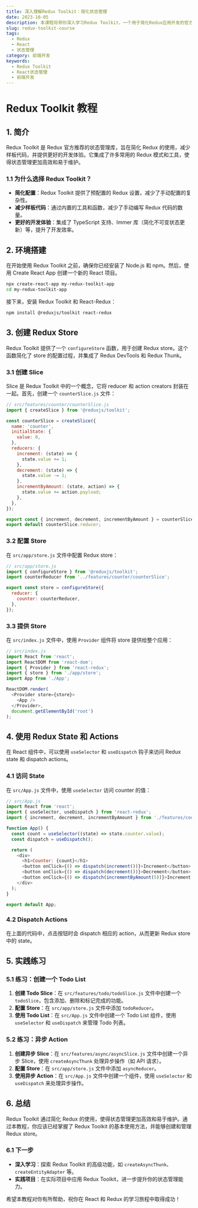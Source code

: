 ```yaml
---
title: 深入理解Redux Toolkit：简化状态管理
date: 2023-10-05
description: 本课程将带你深入学习Redux Toolkit，一个用于简化Redux应用开发的官方工具集。通过实例和项目，你将掌握如何高效地管理React应用中的状态。
slug: redux-toolkit-course
tags:
  - Redux
  - React
  - 状态管理
category: 前端开发
keywords:
  - Redux Toolkit
  - React状态管理
  - 前端开发
---
```


# Redux Toolkit 教程

## 1. 简介

Redux Toolkit 是 Redux 官方推荐的状态管理库，旨在简化 Redux 的使用，减少样板代码，并提供更好的开发体验。它集成了许多常用的 Redux 模式和工具，使得状态管理更加高效和易于维护。

### 1.1 为什么选择 Redux Toolkit？

- **简化配置**：Redux Toolkit 提供了预配置的 Redux 设置，减少了手动配置的复杂性。
- **减少样板代码**：通过内置的工具和函数，减少了手动编写 Redux 代码的数量。
- **更好的开发体验**：集成了 TypeScript 支持、Immer 库（简化不可变状态更新）等，提升了开发效率。

## 2. 环境搭建

在开始使用 Redux Toolkit 之前，确保你已经安装了 Node.js 和 npm。然后，使用 Create React App 创建一个新的 React 项目。

```bash
npx create-react-app my-redux-toolkit-app
cd my-redux-toolkit-app
```

接下来，安装 Redux Toolkit 和 React-Redux：

```bash
npm install @reduxjs/toolkit react-redux
```

## 3. 创建 Redux Store

Redux Toolkit 提供了一个 `configureStore` 函数，用于创建 Redux store。这个函数简化了 store 的配置过程，并集成了 Redux DevTools 和 Redux Thunk。

### 3.1 创建 Slice

Slice 是 Redux Toolkit 中的一个概念，它将 reducer 和 action creators 封装在一起。首先，创建一个 `counterSlice.js` 文件：

```javascript
// src/features/counter/counterSlice.js
import { createSlice } from '@reduxjs/toolkit';

const counterSlice = createSlice({
  name: 'counter',
  initialState: {
    value: 0,
  },
  reducers: {
    increment: (state) => {
      state.value += 1;
    },
    decrement: (state) => {
      state.value -= 1;
    },
    incrementByAmount: (state, action) => {
      state.value += action.payload;
    },
  },
});

export const { increment, decrement, incrementByAmount } = counterSlice.actions;
export default counterSlice.reducer;
```

### 3.2 配置 Store

在 `src/app/store.js` 文件中配置 Redux store：

```javascript
// src/app/store.js
import { configureStore } from '@reduxjs/toolkit';
import counterReducer from '../features/counter/counterSlice';

export const store = configureStore({
  reducer: {
    counter: counterReducer,
  },
});
```

### 3.3 提供 Store

在 `src/index.js` 文件中，使用 `Provider` 组件将 store 提供给整个应用：

```javascript
// src/index.js
import React from 'react';
import ReactDOM from 'react-dom';
import { Provider } from 'react-redux';
import { store } from './app/store';
import App from './App';

ReactDOM.render(
  <Provider store={store}>
    <App />
  </Provider>,
  document.getElementById('root')
);
```

## 4. 使用 Redux State 和 Actions

在 React 组件中，可以使用 `useSelector` 和 `useDispatch` 钩子来访问 Redux state 和 dispatch actions。

### 4.1 访问 State

在 `src/App.js` 文件中，使用 `useSelector` 访问 counter 的值：

```javascript
// src/App.js
import React from 'react';
import { useSelector, useDispatch } from 'react-redux';
import { increment, decrement, incrementByAmount } from './features/counter/counterSlice';

function App() {
  const count = useSelector((state) => state.counter.value);
  const dispatch = useDispatch();

  return (
    <div>
      <h1>Counter: {count}</h1>
      <button onClick={() => dispatch(increment())}>Increment</button>
      <button onClick={() => dispatch(decrement())}>Decrement</button>
      <button onClick={() => dispatch(incrementByAmount(5))}>Increment by 5</button>
    </div>
  );
}

export default App;
```

### 4.2 Dispatch Actions

在上面的代码中，点击按钮时会 dispatch 相应的 action，从而更新 Redux store 中的 state。

## 5. 实践练习

### 5.1 练习：创建一个 Todo List

1. **创建 Todo Slice**：在 `src/features/todo/todoSlice.js` 文件中创建一个 `todoSlice`，包含添加、删除和标记完成的功能。
2. **配置 Store**：在 `src/app/store.js` 文件中添加 `todoReducer`。
3. **使用 Todo List**：在 `src/App.js` 文件中创建一个 Todo List 组件，使用 `useSelector` 和 `useDispatch` 来管理 Todo 列表。

### 5.2 练习：异步 Action

1. **创建异步 Slice**：在 `src/features/async/asyncSlice.js` 文件中创建一个异步 Slice，使用 `createAsyncThunk` 处理异步操作（如 API 请求）。
2. **配置 Store**：在 `src/app/store.js` 文件中添加 `asyncReducer`。
3. **使用异步 Action**：在 `src/App.js` 文件中创建一个组件，使用 `useSelector` 和 `useDispatch` 来处理异步操作。

## 6. 总结

Redux Toolkit 通过简化 Redux 的使用，使得状态管理更加高效和易于维护。通过本教程，你应该已经掌握了 Redux Toolkit 的基本使用方法，并能够创建和管理 Redux store。

### 6.1 下一步

- **深入学习**：探索 Redux Toolkit 的高级功能，如 `createAsyncThunk`、`createEntityAdapter` 等。
- **实践项目**：在实际项目中应用 Redux Toolkit，进一步提升你的状态管理能力。

希望本教程对你有所帮助，祝你在 React 和 Redux 的学习旅程中取得成功！